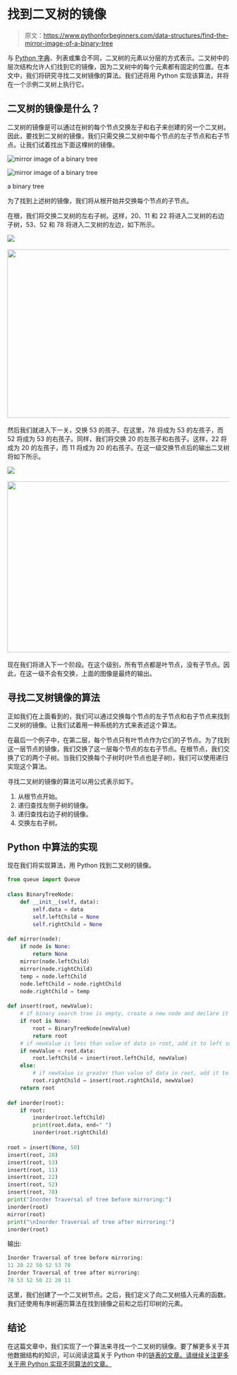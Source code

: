 # 找到二叉树的镜像

> 原文：<https://www.pythonforbeginners.com/data-structures/find-the-mirror-image-of-a-binary-tree>

与 [Python 字典](https://www.pythonforbeginners.com/dictionary/how-to-use-dictionaries-in-python)、列表或集合不同，二叉树的元素以分层的方式表示。二叉树中的层次结构允许人们找到它的镜像，因为二叉树中的每个元素都有固定的位置。在本文中，我们将研究寻找二叉树镜像的算法。我们还将用 Python 实现该算法，并将在一个示例二叉树上执行它。

## 二叉树的镜像是什么？

二叉树的镜像是可以通过在树的每个节点交换左子和右子来创建的另一个二叉树。因此，要找到二叉树的镜像，我们只需交换二叉树中每个节点的左子节点和右子节点。让我们试着找出下面这棵树的镜像。

![mirror image of a binary tree](img/fc25658c5c43d8ebd7acef3d10811c94.png)

<noscript><img src="img/2e4800bc6b2002cab46992912a3ac2c0.png" alt="mirror image of a binary tree" class="wp-image-9256" width="728" height="370" srcset="https://www.pythonforbeginners.com/wp-content/uploads/bst1.png 576w, https://www.pythonforbeginners.com/wp-content/uploads/bst1-300x153.png 300w" sizes="(max-width: 728px) 100vw, 728px" data-original-src="https://www.pythonforbeginners.com/wp-content/uploads/bst1.png"/></noscript>

a binary tree

为了找到上述树的镜像，我们将从根开始并交换每个节点的子节点。

在根，我们将交换二叉树的左右子树。这样，20、11 和 22 将进入二叉树的右边子树，53、52 和 78 将进入二叉树的左边，如下所示。

![](img/83beb1ed7c8252216e3f2762480de35e.png)

<noscript><img src="img/1a959a726171db24aaa234c722527dec.png" alt="" class="wp-image-9307" width="728" height="382" srcset="https://www.pythonforbeginners.com/wp-content/uploads/askpythonbst2.png 576w, https://www.pythonforbeginners.com/wp-content/uploads/askpythonbst2-300x157.png 300w" sizes="(max-width: 728px) 100vw, 728px" data-original-src="https://www.pythonforbeginners.com/wp-content/uploads/askpythonbst2.png"/></noscript>

然后我们就进入下一关，交换 53 的孩子。在这里，78 将成为 53 的左孩子，而 52 将成为 53 的右孩子。同样，我们将交换 20 的左孩子和右孩子。这样，22 将成为 20 的左孩子，而 11 将成为 20 的右孩子。在这一级交换节点后的输出二叉树将如下所示。

![](img/2ae3d77c90c0f91067c30398fa49b451.png)

<noscript><img src="img/eaec3ef1c1c7379d3947fc8d967f0c93.png" alt="" class="wp-image-9308" width="730" height="388" srcset="https://www.pythonforbeginners.com/wp-content/uploads/askpythonbst11.png 576w, https://www.pythonforbeginners.com/wp-content/uploads/askpythonbst11-300x159.png 300w" sizes="(max-width: 730px) 100vw, 730px" data-original-src="https://www.pythonforbeginners.com/wp-content/uploads/askpythonbst11.png"/></noscript>

现在我们将进入下一个阶段。在这个级别，所有节点都是叶节点，没有子节点。因此，在这一级不会有交换，上面的图像是最终的输出。

## 寻找二叉树镜像的算法

正如我们在上面看到的，我们可以通过交换每个节点的左子节点和右子节点来找到二叉树的镜像。让我们试着用一种系统的方式来表述这个算法。

在最后一个例子中，在第二层，每个节点只有叶节点作为它们的子节点。为了找到这一层节点的镜像，我们交换了这一层每个节点的左右子节点。在根节点，我们交换了它的两个子树。当我们交换每个子树时(叶节点也是子树)，我们可以使用递归实现这个算法。

寻找二叉树的镜像的算法可以用公式表示如下。

1.  从根节点开始。
2.  递归查找左侧子树的镜像。
3.  递归查找右边子树的镜像。
4.  交换左右子树。

## Python 中算法的实现

现在我们将实现算法，用 Python 找到二叉树的镜像。

```py
from queue import Queue

class BinaryTreeNode:
    def __init__(self, data):
        self.data = data
        self.leftChild = None
        self.rightChild = None

def mirror(node):
    if node is None:
        return None
    mirror(node.leftChild)
    mirror(node.rightChild)
    temp = node.leftChild
    node.leftChild = node.rightChild
    node.rightChild = temp

def insert(root, newValue):
    # if binary search tree is empty, create a new node and declare it as root
    if root is None:
        root = BinaryTreeNode(newValue)
        return root
    # if newValue is less than value of data in root, add it to left subtree and proceed recursively
    if newValue < root.data:
        root.leftChild = insert(root.leftChild, newValue)
    else:
        # if newValue is greater than value of data in root, add it to right subtree and proceed recursively
        root.rightChild = insert(root.rightChild, newValue)
    return root

def inorder(root):
    if root:
        inorder(root.leftChild)
        print(root.data, end=" ")
        inorder(root.rightChild)

root = insert(None, 50)
insert(root, 20)
insert(root, 53)
insert(root, 11)
insert(root, 22)
insert(root, 52)
insert(root, 78)
print("Inorder Traversal of tree before mirroring:")
inorder(root)
mirror(root)
print("\nInorder Traversal of tree after mirroring:")
inorder(root) 
```

输出:

```py
Inorder Traversal of tree before mirroring:
11 20 22 50 52 53 78 
Inorder Traversal of tree after mirroring:
78 53 52 50 22 20 11 
```

这里，我们创建了一个二叉树节点。之后，我们定义了向二叉树插入元素的函数。我们还使用有序树遍历算法在找到镜像之前和之后打印树的元素。

## 结论

在这篇文章中，我们实现了一个算法来寻找一个二叉树的镜像。要了解更多关于其他数据结构的知识，可以阅读这篇关于 Python 中的[链表的文章。请继续关注更多关于用 Python 实现不同算法的文章。](https://www.pythonforbeginners.com/lists/linked-list-in-python)